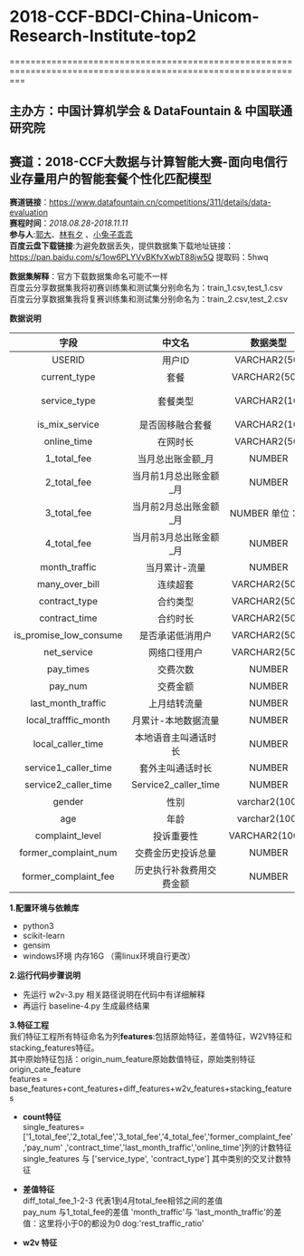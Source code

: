 # 2018-CCF-BDCI-China-Unicom-Research-Institute-top2
===============================================================================================================
## 主办方：中国计算机学会 & DataFountain & 中国联通研究院
## 赛道：2018-CCF大数据与计算智能大赛-面向电信行业存量用户的智能套餐个性化匹配模型

**赛道链接**：https://www.datafountain.cn/competitions/311/details/data-evaluation       
**赛程时间**：*2018.08.28-2018.11.11*  
**参与人**:[郭大](https://github.com/guoday)、[林有夕](https://github.com/infturing) 、[小兔子乖乖](https://github.com/PandasCute)      
**百度云盘下载链接**:为避免数据丢失，提供数据集下载地址链接：https://pan.baidu.com/s/1ow6PLYVvBKfvXwbT88jw5Q 提取码：5hwq     

**数据集解释**：官方下载数据集命名可能不一样    
百度云分享数据集我将初赛训练集和测试集分别命名为：train_1.csv,test_1.csv   
百度云分享数据集我将复赛训练集和测试集分别命名为：train_2.csv,test_2.csv 

**数据说明**  


| 字段     | 中文名| 数据类型|  说明 |
|:-------:|:-------:|:-------:|:-------:|
|USERID|	用户ID|	VARCHAR2(50)|	用户编码，标识用户的唯一字段|
|current_type|	套餐	|VARCHAR2(500)	|/|
|service_type	|套餐类型	|VARCHAR2(10)	|0：23G融合，1：2I2C，2：2G，3：3G，4：4G|
|is_mix_service	|是否固移融合套餐|	VARCHAR2(10)|	1.是 0.否|
|online_time	|在网时长|	VARCHAR2(50)	|/|
|1_total_fee|	当月总出账金额_月	|NUMBER|	单位：元|
|2_total_fee	|当月前1月总出账金额_月|	NUMBER	|单位：元|
|3_total_fee|	当月前2月总出账金额_月|	NUMBER	单位：元|
|4_total_fee	|当月前3月总出账金额_月	|NUMBER|	单位：元|
|month_traffic	|当月累计-流量	|NUMBER|	单位：MB|
|many_over_bill|	连续超套	|VARCHAR2(500)|	1-是，0-否|
|contract_type|	合约类型|	VARCHAR2(500)	|ZBG_DIM.DIM_CBSS_ACTIVITY_TYPE|
|contract_time|	合约时长|	VARCHAR2(500)|	/|
|is_promise_low_consume	|是否承诺低消用户|	VARCHAR2(500)	|1.是 0.否|
|net_service	|网络口径用户|	VARCHAR2(500)	|20AAAAAA-2G|
|pay_times	|交费次数	|NUMBER	|单位：次|
|pay_num	|交费金额	|NUMBER	|单位：元|
|last_month_traffic	|上月结转流量|	NUMBER|	单位：MB|
|local_trafffic_month|	月累计-本地数据流量	|NUMBER	|单位：MB|
|local_caller_time|	本地语音主叫通话时长|	NUMBER|	单位：分钟|
|service1_caller_time	|套外主叫通话时长|	NUMBER	|单位：分钟|
|service2_caller_time	|Service2_caller_time|	NUMBER	|单位：分钟|
|gender|	性别	|varchar2(100)	|01.男 02女|
|age|	年龄|	varchar2(100)|	/|
|complaint_level	|投诉重要性|	VARCHAR2(1000)	|1：普通，2：重要，3：重大|
|former_complaint_num|交费金历史投诉总量|	NUMBER	|单位：次|
|former_complaint_fee|	历史执行补救费用交费金额	|NUMBER	|单位：分|
        
**1.配置环境与依赖库**  
  - python3
  - scikit-learn
  - gensim
  - windows环境 内存16G （需linux环境自行更改）      

**2.运行代码步骤说明**    
 - 先运行 w2v-3.py 相关路径说明在代码中有详细解释 
 - 再运行 baseline-4.py 生成最终结果     
 
**3.特征工程**      
        我们特征工程所有特征命名为列**features**:包括原始特征，差值特征，W2V特征和stacking_features特征。         
        其中原始特征包括：origin_num_feature原始数值特征，原始类别特征origin_cate_feature      
        features = base_features+cont_features+diff_features+w2v_features+stacking_features     
 - **count特征**  
single_features=['1_total_fee','2_total_fee','3_total_fee','4_total_fee','former_complaint_fee','pay_num'
,'contract_time','last_month_traffic','online_time']列的计数特征      
single_features 与 ['service_type', 'contract_type'] 其中类别的交叉计数特征         
 
 - **差值特征**     
 diff_total_fee_1-2-3 代表1到4月total_fee相邻之间的差值    
 pay_num 与1_total_fee的差值
'month_traffic'与 'last_month_traffic'的差值：这里将小于0的都设为0
dog:'rest_traffic_ratio'
 
 - **w2v 特征**
